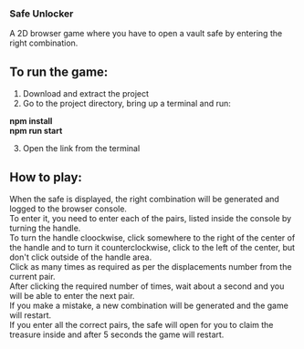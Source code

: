 ### Safe Unlocker

A 2D browser game where you have to open a vault safe by entering the right combination.

## To run the game:

1. Download and extract the project
2. Go to the project directory, bring up a terminal and run:

<b>npm install <br />
npm run start</b>

3. Open the link from the terminal

## How to play:

When the safe is displayed, the right combination will be generated and logged to the browser console. <br />
To enter it, you need to enter each of the pairs, listed inside the console by turning the handle. <br />
To turn the handle cloockwise, click somewhere to the right of the center of the handle and to turn it counterclockwise, click to the left of the center,
but don't click outside of the handle area. <br />
Click as many times as required as per the displacements number from the current pair. <br />
After clicking the required number of times, wait about a second and you will be able to enter the next pair. <br />
If you make a mistake, a new combination will be generated and the game will restart. <br />
If you enter all the correct pairs, the safe will open for you to claim the treasure inside and after 5 seconds the game will restart.
